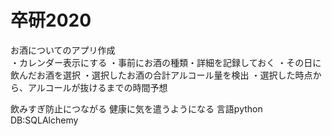 # 卒研2020

お酒についてのアプリ作成
<br>
・カレンダー表示にする
・事前にお酒の種類・詳細を記録しておく
・その日に飲んだお酒を選択
・選択したお酒の合計アルコール量を検出
・選択した時点から、アルコールが抜けるまでの時間予想

飲みすぎ防止につながる
健康に気を遣うようになる
言語python
DB:SQLAlchemy
